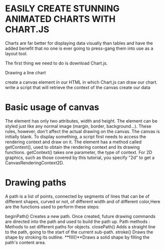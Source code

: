# EASILY CREATE STUNNING ANIMATED CHARTS WITH CHART.JS
Charts are far better for displaying data visually than tables and have the added benefit that no one is ever going to press-gang them into use as a layout tool.

The first thing we need to do is download Chart.js.

Drawing a line chart

create a canvas element in our HTML in which Chart.js can draw our chart.
write a script that will retrieve the context of the canvas
create our data

# Basic usage of canvas
The <canvas> element has only two attributes, width and height.
The <canvas> element can be styled just like any normal image (margin, border, background…). These rules, however, don't affect the actual drawing on the canvas.
The canvas is initially blank. To display something, a script first needs to access the rendering context and draw on it.
The <canvas> element has a method called getContext(), used to obtain the rendering context and its drawing functions. getContext() takes one parameter, the type of context.
For 2D graphics, such as those covered by this tutorial, you specify "2d" to get a CanvasRenderingContext2D.
  
# Drawing paths
A path is a list of points, connected by segments of lines that can be of different shapes, curved or not, of different width and of different color,Here are the functions used to perform these steps:

beginPath() Creates a new path. Once created, future drawing commands are directed into the path and used to build the path up.
Path methods : Methods to set different paths for objects.
closePath() Adds a straight line to the path, going to the start of the current sub-path.
stroke() Draws the shape by stroking its outline.
**fill()**Draws a solid shape by filling the path's content area.

